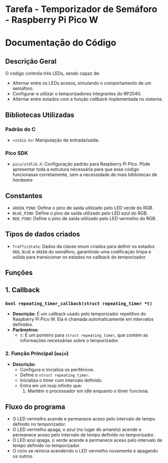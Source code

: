 # Tarefa - Temporizador de Semáforo - Raspberry Pi Pico W

# Documentação do Código

## **Descrição Geral**

O código controla três LEDs, sendo capaz de:
- Alternar entre os LEDs acesos, simulando o comportamento de um semáforo.
- Configurar e utilizar o temporizadores integrantes do RP2040.
- Alternar entre estados com a função *callback* implementada no sistema.

## **Bibliotecas Utilizadas**

### **Padrão do C**
- `<stdio.h>`: Manipulação de entrada/saída.

### **Pico SDK**
- `pico/stdlib.h`: Configuração padrão para Raspberry Pi Pico. Pôde apresentar toda a estrutura necessária para que esse código funcionasse corretamente, sem a necessidade de mais bibliotecas de *hardware*

## **Constantes**
- `GREEN_PINO`: Define o pino de saída utilizado pelo LED verde do RGB.
- `BLUE_PINO`: Define o pino de saída utilizado pelo LED azul do RGB.
- `RED_PINO`: Define o pino de saída utilizado pelo LED vermelho do RGB.

## **Tipos de dados criados**
- `TrafficState`: Dados da classe enum criados para definir os estados `RED`, `BLUE` e `GREEN` do semáforo, garantindo uma codificação limpa e sólida para transicionar os estados no callback do temporizador.

## **Funções**

## **1. Callback**
### `bool repeating_timer_callback(struct repeating_timer *t)`
- **Descrição**: É um callback usado pelo temporizador repetitivo do Raspberry Pi Pico W. Ela é chamada automaticamente em intervalos definidos.
- **Parâmetros**:
  - `t`: É um ponteiro para `struct repeating_timer`, que contém as informações necessárias sobre o temporizador.

### **2. Função Principal (`main`)**
- **Descrição**:
  - Configura e inicializa os periféricos.
  - Define o `struct repeating_timer`.
  - Inicializa o timer com intervalo definido.
  - Entra em um loop infinito que:
    1. Mantém o processador em idle enquanto o timer funciona.

## **Fluxo do programa**

- O LED vermelho acende e permanece aceso pelo intervalo de tempo definido no temporizador.
- O LED vermelho apaga, o azul (no lugar do amarelo) acende e permanece aceso pelo intervalo de tempo definido no temporizador.
- O LED azul apaga, o verde acende e permanece aceso pelo intervalo de tempo definido no temporizador.
- O ciclo se reinicia acendendo o LED vermelho novamente e apagando os outros.